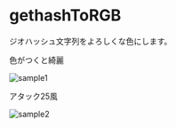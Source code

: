 # gethashToRGB
ジオハッシュ文字列をよろしくな色にします。

色がつくと綺麗

![sample1](https://user-images.githubusercontent.com/1971086/46902639-949d7a00-cf03-11e8-8056-37159b84e9c1.png)


アタック25風

![sample2](https://user-images.githubusercontent.com/1971086/46902625-5dc76400-cf03-11e8-9495-310ec6c8b0dd.png)
